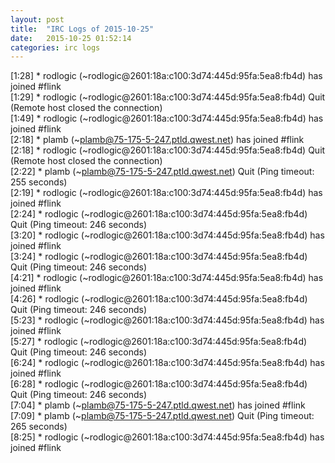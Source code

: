 ```yaml
---
layout: post
title:  "IRC Logs of 2015-10-25"
date:   2015-10-25 01:52:14
categories: irc logs
---
```

<span class="irc-date">[1:28]</span> <span class="irc-green">* rodlogic (~rodlogic@2601:18a:c100:3d74:445d:95fa:5ea8:fb4d) has joined #flink</span><br />
<span class="irc-date">[1:29]</span> <span class="irc-navy">* rodlogic (~rodlogic@2601:18a:c100:3d74:445d:95fa:5ea8:fb4d) Quit (Remote host closed the connection)</span><br />
<span class="irc-date">[1:49]</span> <span class="irc-green">* rodlogic (~rodlogic@2601:18a:c100:3d74:445d:95fa:5ea8:fb4d) has joined #flink</span><br />
<span class="irc-date">[2:18]</span> <span class="irc-green">* plamb (~plamb@75-175-5-247.ptld.qwest.net) has joined #flink</span><br />
<span class="irc-date">[2:18]</span> <span class="irc-navy">* rodlogic (~rodlogic@2601:18a:c100:3d74:445d:95fa:5ea8:fb4d) Quit (Remote host closed the connection)</span><br />
<span class="irc-date">[2:22]</span> <span class="irc-navy">* plamb (~plamb@75-175-5-247.ptld.qwest.net) Quit (Ping timeout: 255 seconds)</span><br />
<span class="irc-date">[2:19]</span> <span class="irc-green">* rodlogic (~rodlogic@2601:18a:c100:3d74:445d:95fa:5ea8:fb4d) has joined #flink</span><br />
<span class="irc-date">[2:24]</span> <span class="irc-navy">* rodlogic (~rodlogic@2601:18a:c100:3d74:445d:95fa:5ea8:fb4d) Quit (Ping timeout: 246 seconds)</span><br />
<span class="irc-date">[3:20]</span> <span class="irc-green">* rodlogic (~rodlogic@2601:18a:c100:3d74:445d:95fa:5ea8:fb4d) has joined #flink</span><br />
<span class="irc-date">[3:24]</span> <span class="irc-navy">* rodlogic (~rodlogic@2601:18a:c100:3d74:445d:95fa:5ea8:fb4d) Quit (Ping timeout: 246 seconds)</span><br />
<span class="irc-date">[4:21]</span> <span class="irc-green">* rodlogic (~rodlogic@2601:18a:c100:3d74:445d:95fa:5ea8:fb4d) has joined #flink</span><br />
<span class="irc-date">[4:26]</span> <span class="irc-navy">* rodlogic (~rodlogic@2601:18a:c100:3d74:445d:95fa:5ea8:fb4d) Quit (Ping timeout: 246 seconds)</span><br />
<span class="irc-date">[5:23]</span> <span class="irc-green">* rodlogic (~rodlogic@2601:18a:c100:3d74:445d:95fa:5ea8:fb4d) has joined #flink</span><br />
<span class="irc-date">[5:27]</span> <span class="irc-navy">* rodlogic (~rodlogic@2601:18a:c100:3d74:445d:95fa:5ea8:fb4d) Quit (Ping timeout: 246 seconds)</span><br />
<span class="irc-date">[6:24]</span> <span class="irc-green">* rodlogic (~rodlogic@2601:18a:c100:3d74:445d:95fa:5ea8:fb4d) has joined #flink</span><br />
<span class="irc-date">[6:28]</span> <span class="irc-navy">* rodlogic (~rodlogic@2601:18a:c100:3d74:445d:95fa:5ea8:fb4d) Quit (Ping timeout: 246 seconds)</span><br />
<span class="irc-date">[7:04]</span> <span class="irc-green">* plamb (~plamb@75-175-5-247.ptld.qwest.net) has joined #flink</span><br />
<span class="irc-date">[7:09]</span> <span class="irc-navy">* plamb (~plamb@75-175-5-247.ptld.qwest.net) Quit (Ping timeout: 265 seconds)</span><br />
<span class="irc-date">[8:25]</span> <span class="irc-green">* rodlogic (~rodlogic@2601:18a:c100:3d74:445d:95fa:5ea8:fb4d) has joined #flink</span><br />
